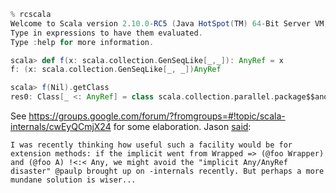 ```scala
% rcscala
Welcome to Scala version 2.10.0-RC5 (Java HotSpot(TM) 64-Bit Server VM, Java 1.7.0_10).
Type in expressions to have them evaluated.
Type :help for more information.

scala> def f(x: scala.collection.GenSeqLike[_,_]): AnyRef = x
f: (x: scala.collection.GenSeqLike[_, _])AnyRef

scala> f(Nil).getClass
res0: Class[_ <: AnyRef] = class scala.collection.parallel.package$$anon$2
```
See https://groups.google.com/forum/?fromgroups=#!topic/scala-internals/cwEyQCmjX24 for some elaboration.
Jason [said](https://github.com/adriaanm/scala/commit/e314ff1621ee26e1e4ec65abc6e360a7731bf488#commitcomment-2417071):

```
I was recently thinking how useful such a facility would be for extension methods: if the implicit went from Wrapped => (@foo Wrapper) and (@foo A) !<:< Any, we might avoid the "implicit Any/AnyRef disaster" @paulp brought up on -internals recently. But perhaps a more mundane solution is wiser...
```
